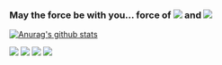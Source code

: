 
### May the force be with you... force of <img src="https://img.shields.io/badge/-.Net-blue"/> and <img src="https://img.shields.io/badge/-Swift-orange"/>
[![Anurag's github stats](https://github-readme-stats.vercel.app/api?username=ElysiumWhale&count_private=true&hide=contribs,stars&show_icons=true&show_icons=true&theme=vue)](https://github.com/anuraghazra/github-readme-stats)
<p>
  <img src="https://img.shields.io/badge/-Swift-orange"/>
  <img src="https://img.shields.io/badge/-C%23-%23239120"/>
  <img src="https://img.shields.io/badge/-.Net-blue"/>
  <img src="https://img.shields.io/badge/WPF-MVVM-blueviolet"/>
</p>
<!--
**ElysiumWhale/ElysiumWhale** is a ✨ _special_ ✨ repository because its `README.md` (this file) appears on your GitHub profile.
